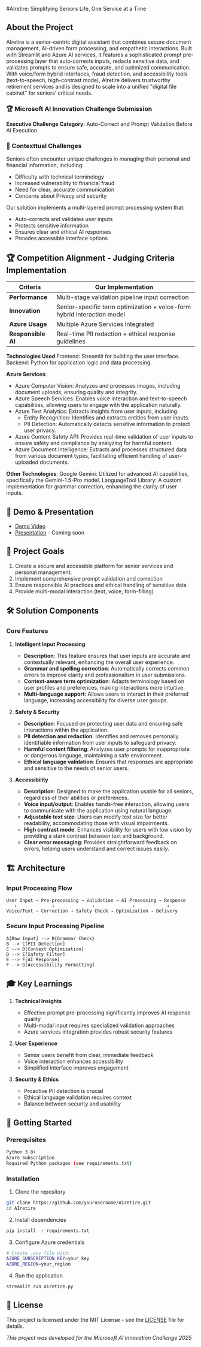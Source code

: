 #AIretire: Simplifying Seniors Life, One Service at a Time

## About the Project

AIretire is a senior-centric digital assistant that combines secure document management, AI-driven form processing, and empathetic interactions. Built with Streamlit and Azure AI services, it features a sophisticated prompt pre-processing layer that auto-corrects inputs, redacts sensitive data, and validates prompts to ensure safe, accurate, and optimized communication. With voice/form hybrid interfaces, fraud detection, and accessibility tools (text-to-speech, high-contrast mode), AIretire delivers trustworthy retirement services and is designed to scale into a unified "digital file cabinet" for seniors’ critical needs.

### 🏆 Microsoft AI Innovation Challenge Submission

**Executive Challenge Category**: Auto-Correct and Prompt Validation Before AI Execution

### 🎯 Contexttual Challenges

Seniors often encounter unique challenges in managing their personal and financial information, including:

- Difficulty with technical terminology
- Increased vulnerability to financial fraud
- Need for clear, accurate communication
- Concerns about Privacy and security 

Our solution implements a multi-layered prompt processing system that:

- Auto-corrects and validates user inputs
- Protects sensitive information
- Ensures clear and ethical AI responses
- Provides accessible interface options

## 🏆 Competition Alignment - Judging Criteria Implementation

| Criteria           | Our Implementation                                                      |
| ------------------ | ----------------------------------------------------------------------- |
| **Performance**    | Multi-stage validation pipeline input correction                        |
| **Innovation**     | Senior-specific term optimization + voice-form hybrid interaction model |
| **Azure Usage**    | Multiple Azure Services Integrated                                      |
| **Responsible AI** | Real-time PII redaction + ethical response guidelines                   |

**Technologies Used**
Frontend: Streamlit for building the user interface.
Backend: Python for application logic and data processing.

**Azure Services**:
  - Azure Computer Vision: Analyzes and processes images, including document uploads, ensuring quality and integrity.
  - Azure Speech Services: Enables voice interaction and text-to-speech capabilities, allowing users to engage with the application naturally.
  - Azure Text Analytics: Extracts insights from user inputs, including:
    - Entity Recognition: Identifies and extracts entities from user inputs.
    - PII Detection: Automatically detects sensitive information to protect user privacy.
  - Azure Content Safety API: Provides real-time validation of user inputs to ensure safety and compliance by analyzing for harmful content.
  - Azure Document Intelligence: Extracts and processes structured data from various document types, facilitating efficient handling of user-uploaded documents.

**Other Technologies**:
Google Gemini: Utilized for advanced AI capabilities, specifically the Gemini-1.5-Pro model.
LanguageTool Library: A custom implementation for grammar correction, enhancing the clarity of user inputs.

## 🎥 Demo & Presentation

- [Demo Video](https://drive.google.com/file/d/1806oj9cxQoEMICQth4me_MvIq31E_-Wu/view?usp=sharing)
- [Presentation](link_to_presentation) - Coming soon

## 🎯 Project Goals

1. Create a secure and accessible platform for senior services and personal management.
2. Implement comprehensive prompt validation and correction
3. Ensure responsible AI practices and ethical handling of sensitive data
4. Provide multi-modal interaction (text, voice, form-filling)

## 🛠 Solution Components

### Core Features

1. **Intelligent Input Processing**
   - **Description**: This feature ensures that user inputs are accurate and contextually relevant, enhancing the overall user experience.
   - **Grammar and spelling correction**: Automatically corrects common errors to improve clarity and professionalism in user submissions.
   - **Context-aware term optimization**: Adapts terminology based on user profiles and preferences, making interactions more intuitive.
   - **Multi-language support**: Allows users to interact in their preferred language, increasing accessibility for diverse user groups.

2. **Safety & Security**
   - **Description**: Focused on protecting user data and ensuring safe interactions within the application.
   - **PII detection and redaction**: Identifies and removes personally identifiable information from user inputs to safeguard privacy.
   - **Harmful content filtering**: Analyzes user prompts for inappropriate or dangerous language, maintaining a safe environment.
   - **Ethical language validation**: Ensures that responses are appropriate and sensitive to the needs of senior users.

3. **Accessibility**
   - **Description**: Designed to make the application usable for all seniors, regardless of their abilities or preferences.
   - **Voice input/output**: Enables hands-free interaction, allowing users to communicate with the application using natural language.
   - **Adjustable text size**: Users can modify text size for better readability, accommodating those with visual impairments.
   - **High contrast mode**: Enhances visibility for users with low vision by providing a stark contrast between text and background.
   - **Clear error messaging**: Provides straightforward feedback on errors, helping users understand and correct issues easily.

## 🏗 Architecture

### Input Processing Flow

```
User Input → Pre-processing → Validation → AI Processing → Response
   ↓             ↓              ↓              ↓            ↓
Voice/Text → Correction → Safety Check → Optimization → Delivery
```

### Secure Input Processing Pipeline

    A[Raw Input] --> B{Grammar Check}
    B --> C[PII Detection]
    C --> D[Context Optimization]
    D --> E[Safety Filter]
    E --> F[AI Response]
    F --> G[Accessibility Formatting]

## 🎓 Key Learnings

1. **Technical Insights**

   - Effective prompt pre-processing significantly improves AI response quality
   - Multi-modal input requires specialized validation approaches
   - Azure services integration provides robust security features

2. **User Experience**

   - Senior users benefit from clear, immediate feedback
   - Voice interaction enhances accessibility
   - Simplified interface improves engagement

3. **Security & Ethics**
   - Proactive PII detection is crucial
   - Ethical language validation requires context
   - Balance between security and usability

## 🚀 Getting Started

### Prerequisites

```bash
Python 3.8+
Azure Subscription
Required Python packages (see requirements.txt)
```

### Installation

1. Clone the repository

```bash
git clone https://github.com/yourusername/AIretire.git
cd AIretire
```

2. Install dependencies

```bash
pip install -r requirements.txt
```

3. Configure Azure credentials

```bash
# Create .env file with:
AZURE_SUBSCRIPTION_KEY=your_key
AZURE_REGION=your_region
```

4. Run the application

```bash
streamlit run airetire.py
```

## 📜 License

This project is licensed under the MIT License - see the [LICENSE](LICENSE) file for details.

_This project was developed for the Microsoft AI Innovation Challenge 2025_
